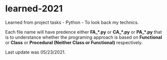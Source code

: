 # learned-2021
Learned from project tasks - Python - To look back my technics.

Each file name will have predence either **FA_\*.py** or **CA_\*.py** or **PA_\*.py** that is to understance whether the programing approach is based on **Functional** or **Class** or **Procedural (Neither Class or Functional)** respectively.

Last update was 05/23/2021.
